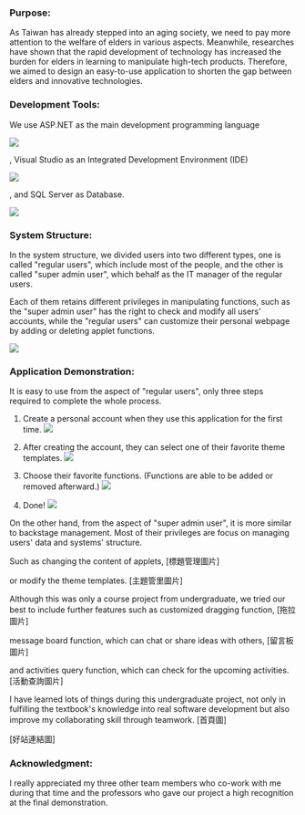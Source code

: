 ### Purpose:

As Taiwan has already stepped into an aging society, we need to pay more attention to the welfare of elders in various aspects. 
Meanwhile, researches have shown that the rapid development of technology has increased the burden for elders in learning to manipulate high-tech products. 
Therefore, we aimed to design an easy-to-use application to shorten the gap between elders and innovative technologies.


### Development Tools:

We use ASP.NET as the main development programming language

![](https://github.com/Johnny9527/UndergraduateProject/blob/master/picture/ASP.NET.png)

, Visual Studio as an Integrated Development Environment (IDE)

![](https://github.com/Johnny9527/UndergraduateProject/blob/master/picture/VisualStudio.png)

, and SQL Server as Database.

![](https://github.com/Johnny9527/UndergraduateProject/blob/master/picture/SQLServer.png)


### System Structure:

In the system structure, we divided users into two different types, one is called "regular users", which include most of the people, 
and the other is called "super admin user", which behalf as the IT manager of the regular users. 

Each of them retains different privileges in manipulating functions, such as the "super admin user" has the right to check and modify all users' accounts, 
while the "regular users" can customize their personal webpage by adding or deleting applet functions.

![](https://github.com/Johnny9527/UndergraduateProject/blob/master/picture/UGP_SystemStructure.png)


### Application Demonstration:

It is easy to use from the aspect of "regular users", only three steps required to complete the whole process.

1. Create a personal account when they use this application for the first time.
![](https://github.com/Johnny9527/UndergraduateProject/blob/master/picture/NewMember.png)

2. After creating the account, they can select one of their favorite theme templates.
![](https://github.com/Johnny9527/UndergraduateProject/blob/master/picture/ThemeSelect.png)

3. Choose their favorite functions. (Functions are able to be added or removed afterward.)
![](https://github.com/Johnny9527/UndergraduateProject/blob/master/picture/FunctionSelect.png)

4. Done!
![](https://github.com/Johnny9527/UndergraduateProject/blob/master/picture/HomePage.png)

On the other hand, from the aspect of "super admin user", it is more similar to backstage management. 
Most of their privileges are focus on managing users' data and systems' structure.

Such as changing the content of applets,
[標題管理圖片]

or modify the theme templates.
[主題管里圖片]

Although this was only a course project from undergraduate, we tried our best to include further features such as customized dragging function,
[拖拉圖片]

message board function, which can chat or share ideas with others,
[留言板圖片]

and activities query function, which can check for the upcoming activities.
[活動查詢圖片]

I have learned lots of things during this undergraduate project, not only in fulfilling the textbook's knowledge into real software development 
but also improve my collaborating skill through teamwork.
[首頁圖]

[好站連結圖]

### Acknowledgment:
I really appreciated my three other team members who co-work with me during that time 
and the professors who gave our project a high recognition at the final demonstration.



